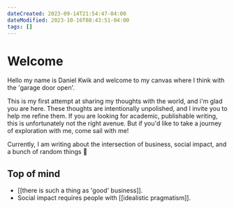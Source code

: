 ```yaml
---
dateCreated: 2023-09-14T21:54:47-04:00
dateModified: 2023-10-16T08:43:51-04:00
tags: []
---
```

# Welcome

Hello my name is Daniel Kwik and welcome to my canvas where I think with the 'garage door open'. 

This is my first attempt at sharing my thoughts with the world, and i'm glad you are here. These thoughts are intentionally unpolished, and I invite you to help me refine them. If you are looking for academic, publishable writing, this is unfortunately not the right avenue. But if you'd like to take a journey of exploration with me, come sail with me!

Currently, I am writing about the intersection of business, social impact, and a bunch of random things  🙂
## Top of mind

- [[there is such a thing as 'good' business]].
- Social impact requires people with [[idealistic pragmatism]].